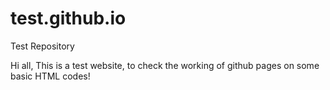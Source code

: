# test.github.io
Test Repository

Hi all, This is a test website, to check the working of github pages on some basic HTML codes!
